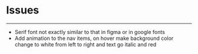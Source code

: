 # Issues
---

- Serif font not exactly similar to that in figma or in google fonts
- Add animation to the nav items, on hover make background color change to white from left to right and text go italic and red
